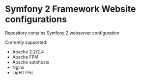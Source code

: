 # Symfony 2 Framework Website configurations

Repository contains Symfony 2 webserver configuration 

Currently supported:

- Apache 2.2/2.4
- Apache FPM 
- Apache autohosts
- Nginx
- LigHTTPd

